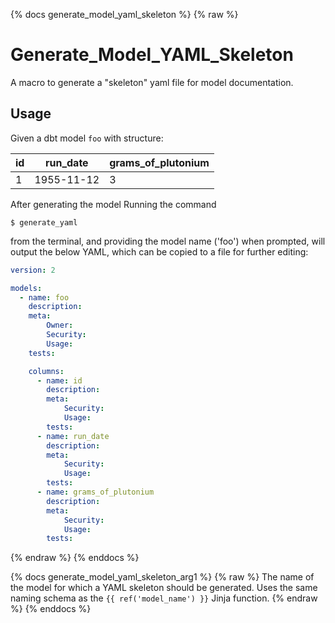 {% docs generate_model_yaml_skeleton %}
{% raw %}
# Generate_Model_YAML_Skeleton
A macro to generate a "skeleton" yaml file for model documentation.
## Usage
Given a dbt model `foo` with structure:

|id  |run_date  | grams_of_plutonium|
|----|----------|-------------------|
|1   |1955-11-12|3|

After generating the model Running the command
```commandline
$ generate_yaml
```
from the terminal, and providing the model name ('foo') when prompted,
 will output the below YAML, which can be copied to a file for further editing:
```yaml
version: 2

models:
  - name: foo
    description:
    meta:
        Owner:
        Security:
        Usage:
    tests:

    columns:
      - name: id
        description:
        meta:
            Security:
            Usage:
        tests:
      - name: run_date
        description:
        meta:
            Security:
            Usage:
        tests:
      - name: grams_of_plutonium
        description:
        meta:
            Security:
            Usage:
        tests:
```

{% endraw %}
{% enddocs %}

{% docs generate_model_yaml_skeleton_arg1 %}
{% raw %}
The name of the model for which a YAML skeleton should be generated.  Uses the 
same naming schema as the `{{ ref('model_name') }}` Jinja function.
{% endraw %}
{% enddocs %}